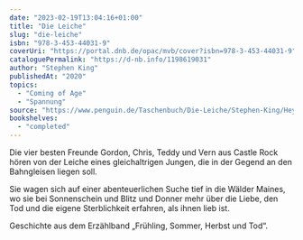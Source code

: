 ```yaml
---
date: "2023-02-19T13:04:16+01:00"
title: "Die Leiche"
slug: "die-leiche"
isbn: "978-3-453-44031-9"
coverUri: "https://portal.dnb.de/opac/mvb/cover?isbn=978-3-453-44031-9"
cataloguePermalink: "https://d-nb.info/1198619031"
author: "Stephen King"
publishedAt: "2020"
topics:
  - "Coming of Age"
  - "Spannung"
source: "https://www.penguin.de/Taschenbuch/Die-Leiche/Stephen-King/Heyne/e560934.rhd"
bookshelves:
  - "completed"
---
```

Die vier besten Freunde Gordon, Chris, Teddy und Vern aus Castle Rock hören von 
der Leiche eines gleichaltrigen Jungen, die in der Gegend an den Bahngleisen 
liegen soll.

Sie wagen sich auf einer abenteuerlichen Suche tief in die Wälder Maines, wo sie 
bei Sonnenschein und Blitz und Donner mehr über die Liebe, den Tod und die 
eigene Sterblichkeit erfahren, als ihnen lieb ist.

Geschichte aus dem Erzählband „Frühling, Sommer, Herbst und Tod“.